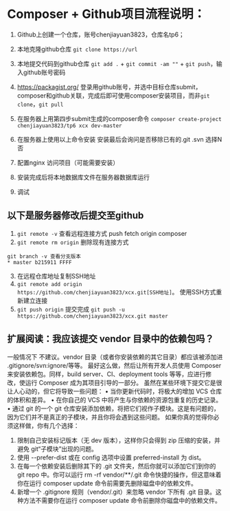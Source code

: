 # Composer + Github项目流程说明：
1.	Github上创建一个仓库，账号chenjiayuan3823，仓库名tp6；
2.	本地克隆github仓库 `git clone https://url`
3.	本地提交代码到github仓库 `git add .` + `git commit -am ""` + `git push`，输入github账号密码
4.	https://packagist.org/ 登录用github账号，并选中目标仓库submit，composer和github关联，完成后即可使用composer安装项目，而非`git clone`，`git pull`
5.	在服务器上用第四步submit生成的composer命令
    `composer create-project chenjiayuan3823/tp6 xcx dev-master`

6.	在服务器上使用以上命令安装 安装最后会询问是否移除已有的.git .svn  选择N否
7.	配置nginx 访问项目（可能需要安装）
8.	安装完成后将本地数据库文件在服务器数据库运行
9.	调试

## 以下是服务器修改后提交至github
1. `git remote -v` 查看远程连接方式 push fetch origin composer
2. `git remote rm origin` 删除现有连接方式
```
git branch -v 查看分支版本
* master b215911 FFFF
```

3. 在远程仓库地址复制SSH地址
4. `git remote add origin https://github.com/chenjiayuan3823/xcx.git[SSH地址]`。 使用SSH方式重新建立连接
5. `git push origin`  提交完成
    `git push -u https://github.com/chenjiayuan3823/xcx.git master`

## 扩展阅读：我应该提交 vendor 目录中的依赖包吗？
一般情况下 不建议。vendor 目录（或者你安装依赖的其它目录）都应该被添加进 .gitignore/svn:ignore/等等。
最好这么做，然后让所有开发人员使用 Composer 来安装依赖包。同样，build server、CI、deployment tools 等等，应进行修改，使运行 Composer 成为其项目引导的一部分。
虽然在某些环境下提交它是很让人心动的，但它将导致一些问题：
•	当你更新代码时，将极大的增加 VCS 仓库的体积和差异。
•	在你自己的 VCS 中将产生与你依赖的资源包重复的历史记录。
•	通过 git 的一个 git 仓库安装添加依赖，将把它们视作子模块。这是有问题的，因为它们并不是真正的子模块，并且你将会遇到这些问题。
如果你真的觉得你必须这样做，你有几个选择：
1.	限制自己安装标记版本（无 dev 版本），这样你只会得到 zip 压缩的安装，并避免 git“子模块”出现的问题。
2.	使用 --prefer-dist 或在 config 选项中设置 preferred-install 为 dist。
3.	在每一个依赖安装后删除其下的 .git 文件夹，然后你就可以添加它们到你的 git repo 中。你可以运行 rm -rf vendor/**/.git 命令快捷的操作，但这意味着你在运行 composer update 命令前需要先删除磁盘中的依赖文件。
4.	新增一个 .gitignore 规则（vendor/.git）来忽略 vendor 下所有 .git 目录。这种方法不需要你在运行 composer update 命令前删除你磁盘中的依赖文件。

